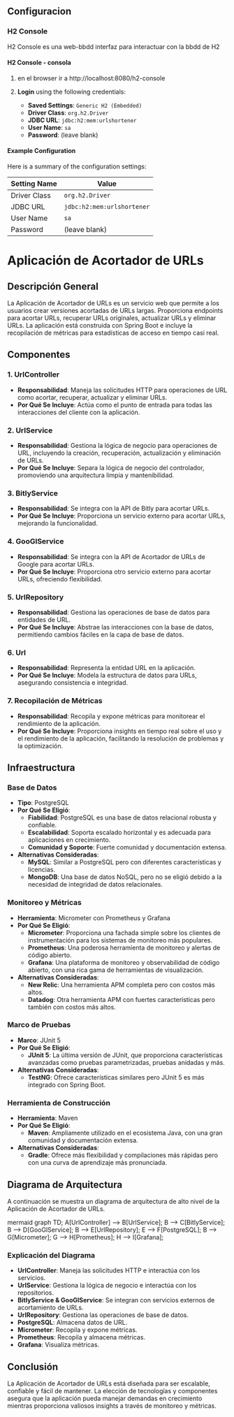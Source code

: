 ## Configuracion

### H2 Console

H2 Console es una web-bbdd interfaz para interactuar con la bbdd de H2

#### H2 Console - consola

1. en el browser ir a http://localhost:8080/h2-console
2. **Login** using the following credentials:

    - **Saved Settings**: `Generic H2 (Embedded)`
    - **Driver Class**: `org.h2.Driver`
    - **JDBC URL**: `jdbc:h2:mem:urlshortener`
    - **User Name**: `sa`
    - **Password**: (leave blank)

#### Example Configuration

Here is a summary of the configuration settings:

| Setting Name          | Value                           |
|-----------------------|---------------------------------|
| Driver Class          | `org.h2.Driver`                 |
| JDBC URL              | `jdbc:h2:mem:urlshortener`      |
| User Name             | `sa`                            |
| Password              | (leave blank)                   |

# Aplicación de Acortador de URLs

## Descripción General

La Aplicación de Acortador de URLs es un servicio web que permite a los usuarios crear versiones acortadas de URLs largas. Proporciona endpoints para acortar URLs, recuperar URLs originales, actualizar URLs y eliminar URLs. La aplicación está construida con Spring Boot e incluye la recopilación de métricas para estadísticas de acceso en tiempo casi real.

## Componentes

### 1. UrlController
- **Responsabilidad**: Maneja las solicitudes HTTP para operaciones de URL como acortar, recuperar, actualizar y eliminar URLs.
- **Por Qué Se Incluye**: Actúa como el punto de entrada para todas las interacciones del cliente con la aplicación.

### 2. UrlService
- **Responsabilidad**: Gestiona la lógica de negocio para operaciones de URL, incluyendo la creación, recuperación, actualización y eliminación de URLs.
- **Por Qué Se Incluye**: Separa la lógica de negocio del controlador, promoviendo una arquitectura limpia y mantenibilidad.

### 3. BitlyService
- **Responsabilidad**: Se integra con la API de Bitly para acortar URLs.
- **Por Qué Se Incluye**: Proporciona un servicio externo para acortar URLs, mejorando la funcionalidad.

### 4. GooGlService
- **Responsabilidad**: Se integra con la API de Acortador de URLs de Google para acortar URLs.
- **Por Qué Se Incluye**: Proporciona otro servicio externo para acortar URLs, ofreciendo flexibilidad.

### 5. UrlRepository
- **Responsabilidad**: Gestiona las operaciones de base de datos para entidades de URL.
- **Por Qué Se Incluye**: Abstrae las interacciones con la base de datos, permitiendo cambios fáciles en la capa de base de datos.

### 6. Url
- **Responsabilidad**: Representa la entidad URL en la aplicación.
- **Por Qué Se Incluye**: Modela la estructura de datos para URLs, asegurando consistencia e integridad.

### 7. Recopilación de Métricas
- **Responsabilidad**: Recopila y expone métricas para monitorear el rendimiento de la aplicación.
- **Por Qué Se Incluye**: Proporciona insights en tiempo real sobre el uso y el rendimiento de la aplicación, facilitando la resolución de problemas y la optimización.

## Infraestructura

### Base de Datos
- **Tipo**: PostgreSQL
- **Por Qué Se Eligió**:
   - **Fiabilidad**: PostgreSQL es una base de datos relacional robusta y confiable.
   - **Escalabilidad**: Soporta escalado horizontal y es adecuada para aplicaciones en crecimiento.
   - **Comunidad y Soporte**: Fuerte comunidad y documentación extensa.
- **Alternativas Consideradas**:
   - **MySQL**: Similar a PostgreSQL pero con diferentes características y licencias.
   - **MongoDB**: Una base de datos NoSQL, pero no se eligió debido a la necesidad de integridad de datos relacionales.

### Monitoreo y Métricas
- **Herramienta**: Micrometer con Prometheus y Grafana
- **Por Qué Se Eligió**:
   - **Micrometer**: Proporciona una fachada simple sobre los clientes de instrumentación para los sistemas de monitoreo más populares.
   - **Prometheus**: Una poderosa herramienta de monitoreo y alertas de código abierto.
   - **Grafana**: Una plataforma de monitoreo y observabilidad de código abierto, con una rica gama de herramientas de visualización.
- **Alternativas Consideradas**:
   - **New Relic**: Una herramienta APM completa pero con costos más altos.
   - **Datadog**: Otra herramienta APM con fuertes características pero también con costos más altos.

### Marco de Pruebas
- **Marco**: JUnit 5
- **Por Qué Se Eligió**:
   - **JUnit 5**: La última versión de JUnit, que proporciona características avanzadas como pruebas parametrizadas, pruebas anidadas y más.
- **Alternativas Consideradas**:
   - **TestNG**: Ofrece características similares pero JUnit 5 es más integrado con Spring Boot.

### Herramienta de Construcción
- **Herramienta**: Maven
- **Por Qué Se Eligió**:
   - **Maven**: Ampliamente utilizado en el ecosistema Java, con una gran comunidad y documentación extensa.
- **Alternativas Consideradas**:
   - **Gradle**: Ofrece más flexibilidad y compilaciones más rápidas pero con una curva de aprendizaje más pronunciada.

## Diagrama de Arquitectura

A continuación se muestra un diagrama de arquitectura de alto nivel de la Aplicación de Acortador de URLs.

mermaid
graph TD;
A[UrlController] --> B[UrlService];
B --> C[BitlyService];
B --> D[GooGlService];
B --> E[UrlRepository];
E --> F[PostgreSQL];
B --> G[Micrometer];
G --> H[Prometheus];
H --> I[Grafana];

### Explicación del Diagrama
- **UrlController**: Maneja las solicitudes HTTP e interactúa con los servicios.
- **UrlService**: Gestiona la lógica de negocio e interactúa con los repositorios.
- **BitlyService & GooGlService**: Se integran con servicios externos de acortamiento de URLs.
- **UrlRepository**: Gestiona las operaciones de base de datos.
- **PostgreSQL**: Almacena datos de URL.
- **Micrometer**: Recopila y expone métricas.
- **Prometheus**: Recopila y almacena métricas.
- **Grafana**: Visualiza métricas.

## Conclusión

La Aplicación de Acortador de URLs está diseñada para ser escalable, confiable y fácil de mantener. La elección de tecnologías y componentes asegura que la aplicación pueda manejar demandas en crecimiento mientras proporciona valiosos insights a través de monitoreo y métricas.

   
